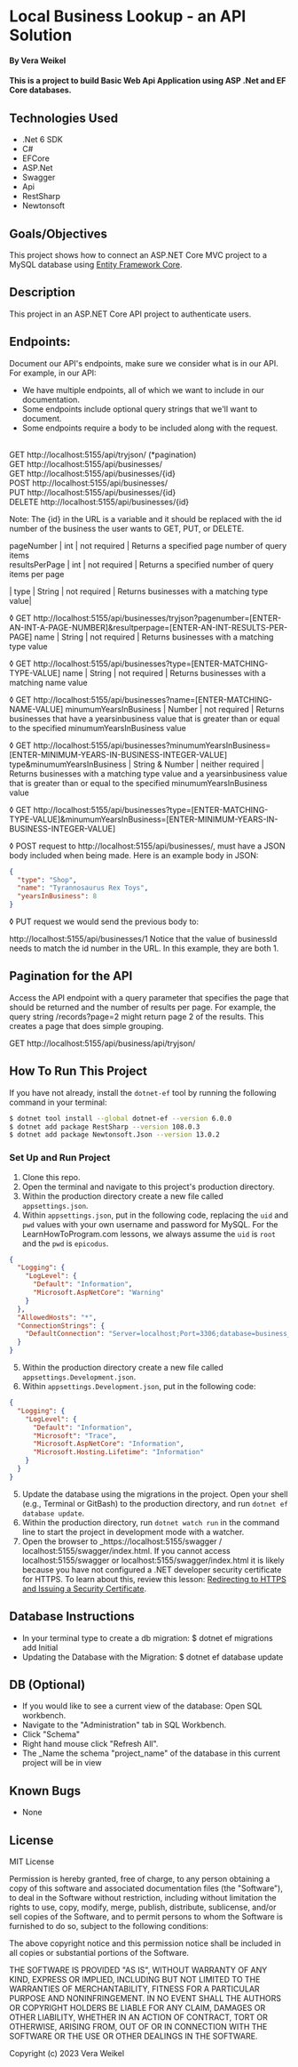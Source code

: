#  Local Business Lookup - an API Solution

#### By Vera Weikel 

#### This is a project to build Basic Web Api Application using ASP .Net and EF Core databases.

## Technologies Used

* .Net 6 SDK
* C#
* EFCore
* ASP.Net 
* Swagger
* Api
* RestSharp
* Newtonsoft

## Goals/Objectives

This project shows how to connect an ASP.NET Core MVC project to a MySQL database using [Entity Framework Core](https://learn.microsoft.com/en-us/ef/core/).

## Description

This project in an ASP.NET Core API project to authenticate users.

## Endpoints: 

Document our API's endpoints, make sure we consider what is in our API. For example, in our API:

* We have multiple endpoints, all of which we want to include in our documentation.
* Some endpoints include optional query strings that we'll want to document.
* Some endpoints require a body to be included along with the request.
<br> 
GET http://localhost:5155/api/tryjson/  (*pagination)<br> 
GET http://localhost:5155/api/businesses/<br> 
GET http://localhost:5155/api/businesses/{id}<br> 
POST http://localhost:5155/api/businesses/<br> 
PUT http://localhost:5155/api/businesses/{id}<br> 
DELETE http://localhost:5155/api/businesses/{id}<br> 

Note: The {id} in the URL is a variable and it should be replaced with the id number of the business the user wants to GET, PUT, or DELETE.

pageNumber	    | int	| not required	| Returns a specified page number of query items<br> 
resultsPerPage	| int	| not required	| Returns a specified number of query items per page

| type              | String           | not required   | Returns businesses with a matching type value|<br> 

◊ GET http://localhost:5155/api/businesses/tryjson?pagenumber=[ENTER-AN-INT-A-PAGE-NUMBER]&resultperpage=[ENTER-AN-INT-RESULTS-PER-PAGE]
name	    | String	| not required	 | Returns businesses with a matching type value 

◊ GET http://localhost:5155/api/businesses?type=[ENTER-MATCHING-TYPE-VALUE]
name	    | String	| not required	 | Returns businesses with a matching name value 

◊ GET http://localhost:5155/api/businesses?name=[ENTER-MATCHING-NAME-VALUE]
minumumYearsInBusiness | Number	| not required  | Returns businesses that have a yearsinbusiness value that is greater than or equal to the specified minumumYearsInBusiness value

◊ GET http://localhost:5155/api/businesses?minumumYearsInBusiness=[ENTER-MINIMUM-YEARS-IN-BUSINESS-INTEGER-VALUE]
type&minumumYearsInBusiness | String & Number | neither required	| Returns businesses with a matching type value and a yearsinbusiness value that is greater than or equal to the specified minumumYearsInBusiness value

◊ GET http://localhost:5155/api/businesses?type=[ENTER-MATCHING-TYPE-VALUE]&minumumYearsInBusiness=[ENTER-MINIMUM-YEARS-IN-BUSINESS-INTEGER-VALUE]

◊ POST request to http://localhost:5155/api/businesses/, must have a JSON body included when being made. Here is an example body in JSON:

```json 
{
  "type": "Shop",
  "name": "Tyrannosaurus Rex Toys",
  "yearsInBusiness": 8
}
``` 

◊ PUT request we would send the previous body to:

http://localhost:5155/api/businesses/1
Notice that the value of businessId needs to match the id number in the URL. In this example, they are both 1.

## Pagination for the API

Access the API endpoint with a query parameter that specifies the page that should be returned and the number of results per page. For example, the query string /records?page=2 might return page 2 of the results. This creates a page that does simple grouping.

GET http://localhost:5155/api/business/api/tryjson/


## How To Run This Project

If you have not already, install the `dotnet-ef` tool by running the following command in your terminal:

``` bash
$ dotnet tool install --global dotnet-ef --version 6.0.0
$ dotnet add package RestSharp --version 108.0.3
$ dotnet add package Newtonsoft.Json --version 13.0.2
```

### Set Up and Run Project

1. Clone this repo.
2. Open the terminal and navigate to this project's production directory.
3. Within the production directory create a new file called `appsettings.json`.
4. Within `appsettings.json`, put in the following code, replacing the `uid` and `pwd` values with your own username and password for MySQL. For the LearnHowToProgram.com lessons, we always assume the `uid` is `root` and the `pwd` is `epicodus`.

```json
{
  "Logging": {
    "LogLevel": {
      "Default": "Information",
      "Microsoft.AspNetCore": "Warning"
    }
  },
  "AllowedHosts": "*", 
  "ConnectionStrings": {
    "DefaultConnection": "Server=localhost;Port=3306;database=business_api;uid=[YOUR-USERNAME];pwd=[YOUR-PASSWORD];"
  }
}

```
5. Within the production directory create a new file called `appsettings.Development.json`.
6. Within `appsettings.Development.json`, put in the following code:

```json
{
  "Logging": {
    "LogLevel": {
      "Default": "Information",
      "Microsoft": "Trace",
      "Microsoft.AspNetCore": "Information",
      "Microsoft.Hosting.Lifetime": "Information"
    }
  }
}
```

5. Update the database using the migrations in the  project. Open your shell (e.g., Terminal or GitBash) to the production directory, and run `dotnet ef database update`. 
6. Within the production directory, run `dotnet watch run` in the command line to start the project in development mode with a watcher.
4. Open the browser to _https://localhost:5155/swagger / localhost:5155/swagger/index.html. If you cannot access localhost:5155/swagger or localhost:5155/swagger/index.html it is likely because you have not configured a .NET developer security certificate for HTTPS. To learn about this, review this lesson: [Redirecting to HTTPS and Issuing a Security Certificate](https://www.learnhowtoprogram.com/lessons/redirecting-to-https-and-issuing-a-security-certificate).

## Database Instructions 

* In your terminal type to create a db migration: $ dotnet ef migrations add Initial
* Updating the Database with the Migration: $ dotnet ef database update

## DB (Optional)

* If you would like to see a current view of the database: Open SQL workbench.
* Navigate to the "Administration" tab in SQL Workbench.
* Click "Schema" 
* Right hand mouse click "Refresh All".
* The _Name the schema "project_name" of the database in this current project will be in view

## Known Bugs

* None

## License

MIT License

Permission is hereby granted, free of charge, to any person obtaining a copy
of this software and associated documentation files (the "Software"), to deal
in the Software without restriction, including without limitation the rights
to use, copy, modify, merge, publish, distribute, sublicense, and/or sell
copies of the Software, and to permit persons to whom the Software is
furnished to do so, subject to the following conditions:

The above copyright notice and this permission notice shall be included in all
copies or substantial portions of the Software.

THE SOFTWARE IS PROVIDED "AS IS", WITHOUT WARRANTY OF ANY KIND, EXPRESS OR
IMPLIED, INCLUDING BUT NOT LIMITED TO THE WARRANTIES OF MERCHANTABILITY,
FITNESS FOR A PARTICULAR PURPOSE AND NONINFRINGEMENT. IN NO EVENT SHALL THE
AUTHORS OR COPYRIGHT HOLDERS BE LIABLE FOR ANY CLAIM, DAMAGES OR OTHER
LIABILITY, WHETHER IN AN ACTION OF CONTRACT, TORT OR OTHERWISE, ARISING FROM,
OUT OF OR IN CONNECTION WITH THE SOFTWARE OR THE USE OR OTHER DEALINGS IN THE
SOFTWARE.

Copyright (c) 2023 Vera Weikel 

